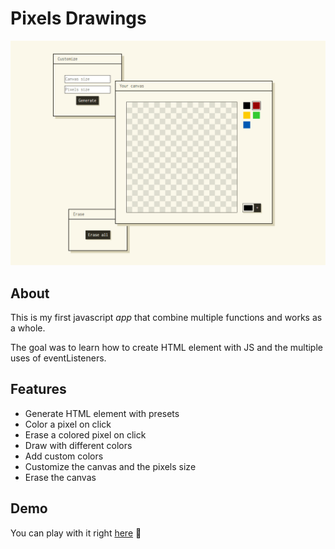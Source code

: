 # Pixels Drawings

![demo](./img/pixels_demo.gif)

## About

This is my first javascript *app* that combine multiple functions and works as a whole.

The goal was to learn how to create HTML element with JS and the multiple uses of eventListeners.

## Features

- Generate HTML element with presets
- Color a pixel on click
- Erase a colored pixel on click
- Draw with different colors
- Add custom colors
- Customize the canvas and the pixels size
- Erase the canvas

## Demo

You can play with it right [here](https://kimberleybonix.github.io/Pixels-drawings/) :art: